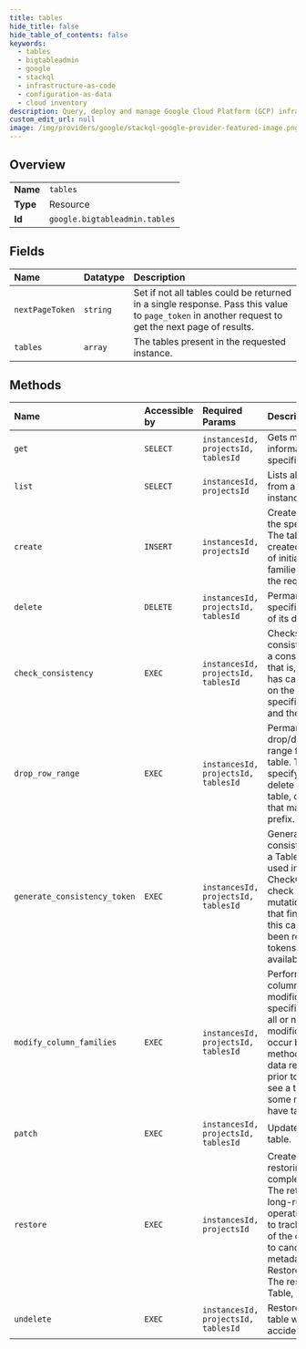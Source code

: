 ```yaml
---
title: tables
hide_title: false
hide_table_of_contents: false
keywords:
  - tables
  - bigtableadmin
  - google    
  - stackql
  - infrastructure-as-code
  - configuration-as-data
  - cloud inventory
description: Query, deploy and manage Google Cloud Platform (GCP) infrastructure and resources using SQL
custom_edit_url: null
image: /img/providers/google/stackql-google-provider-featured-image.png
---
```

  
    

## Overview
<table><tbody>
<tr><td><b>Name</b></td><td><code>tables</code></td></tr>
<tr><td><b>Type</b></td><td>Resource</td></tr>
<tr><td><b>Id</b></td><td><code>google.bigtableadmin.tables</code></td></tr>
</tbody></table>

## Fields
| Name | Datatype | Description |
|:-----|:---------|:------------|
| `nextPageToken` | `string` | Set if not all tables could be returned in a single response. Pass this value to `page_token` in another request to get the next page of results. |
| `tables` | `array` | The tables present in the requested instance. |
## Methods
| Name | Accessible by | Required Params | Description |
|:-----|:--------------|:----------------|:------------|
| `get` | `SELECT` | `instancesId, projectsId, tablesId` | Gets metadata information about the specified table. |
| `list` | `SELECT` | `instancesId, projectsId` | Lists all tables served from a specified instance. |
| `create` | `INSERT` | `instancesId, projectsId` | Creates a new table in the specified instance. The table can be created with a full set of initial column families, specified in the request. |
| `delete` | `DELETE` | `instancesId, projectsId, tablesId` | Permanently deletes a specified table and all of its data. |
| `check_consistency` | `EXEC` | `instancesId, projectsId, tablesId` | Checks replication consistency based on a consistency token, that is, if replication has caught up based on the conditions specified in the token and the check request. |
| `drop_row_range` | `EXEC` | `instancesId, projectsId, tablesId` | Permanently drop/delete a row range from a specified table. The request can specify whether to delete all rows in a table, or only those that match a particular prefix. |
| `generate_consistency_token` | `EXEC` | `instancesId, projectsId, tablesId` | Generates a consistency token for a Table, which can be used in CheckConsistency to check whether mutations to the table that finished before this call started have been replicated. The tokens will be available for 90 days. |
| `modify_column_families` | `EXEC` | `instancesId, projectsId, tablesId` | Performs a series of column family modifications on the specified table. Either all or none of the modifications will occur before this method returns, but data requests received prior to that point may see a table where only some modifications have taken effect. |
| `patch` | `EXEC` | `instancesId, projectsId, tablesId` | Updates a specified table. |
| `restore` | `EXEC` | `instancesId, projectsId` | Create a new table by restoring from a completed backup. The returned table long-running operation can be used to track the progress of the operation, and to cancel it. The metadata field type is RestoreTableMetadata. The response type is Table, if successful. |
| `undelete` | `EXEC` | `instancesId, projectsId, tablesId` | Restores a specified table which was accidentally deleted. |
